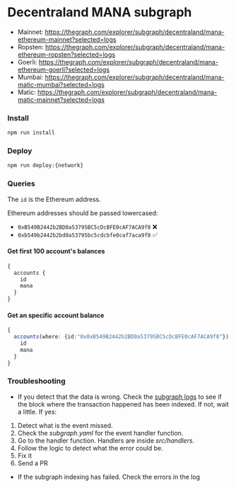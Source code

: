 # Decentraland MANA subgraph

- Mainnet: https://thegraph.com/explorer/subgraph/decentraland/mana-ethereum-mainnet?selected=logs
- Ropsten: https://thegraph.com/explorer/subgraph/decentraland/mana-ethereum-ropsten?selected=logs
- Goerli: https://thegraph.com/explorer/subgraph/decentraland/mana-ethereum-goerli?selected=logs
- Mumbai: https://thegraph.com/explorer/subgraph/decentraland/mana-matic-mumbai?selected=logs
- Matic: https://thegraph.com/explorer/subgraph/decentraland/mana-matic-mainnet?selected=logs

### Install

```bash
npm run install
```

### Deploy

```bash
npm run deploy:{network}
```

### Queries

The `id` is the Ethereum address.

Ethereum addresses should be passed lowercased:

- `0xB549B2442b2BD0a53795BC5cDcBFE0cAF7ACA9f8` ❌
- `0xb549b2442b2bd0a53795bc5cdcbfe0caf7aca9f8` ✅

#### Get first 100 account's balances

```typescript
{
  accounts {
    id
    mana
  }
}
```

#### Get an specific account balance

```typescript
{
  accounts(where: {id:"0x0xB549B2442b2BD0a53795BC5cDcBFE0cAF7ACA9f8"}) {
    id
    mana
  } 
}
```

### Troubleshooting

- If you detect that the data is wrong. Check the [subgraph logs](https://thegraph.com/explorer/subgraph/decentraland/mana-matic-mainnet?selected=logs) to see if the block where the transaction happened has been indexed. If not, wait a little. If yes:
1) Detect what is the event missed. 
2) Check the _subgraph.yaml_ for the event handler function.
3) Go to the handler function. Handlers are inside _src/handlers_.
4) Follow the logic to detect what the error could be.
5) Fix it
6) Send a PR

- If the subgraph indexing has failed. Check the errors in the log
